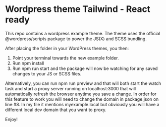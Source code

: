 # Wordpress theme Tailwind - React ready

This repo contains a wordpress example theme. The theme uses the official @wordpress/scripts package to power the JS(X) and SCSS bundling.


After placing the folder in your WordPress themes, you then:

1. Point your terminal towards the new example folder.
2. Run npm install
3. Run npm run start and the package will now be watching for any saved changes to your JS or SCSS files.

Alternatively, you can run npm run preview and that will both start the watch task and start a proxy server running on localhost:3000 that will automatically refresh the browser anytime you save a change. In order for this feature to work you will need to change the domain in package.json on line #8. In my file it mentions myexample.local but obviously you will have a different local dev domain that you want to proxy.

Enjoy!